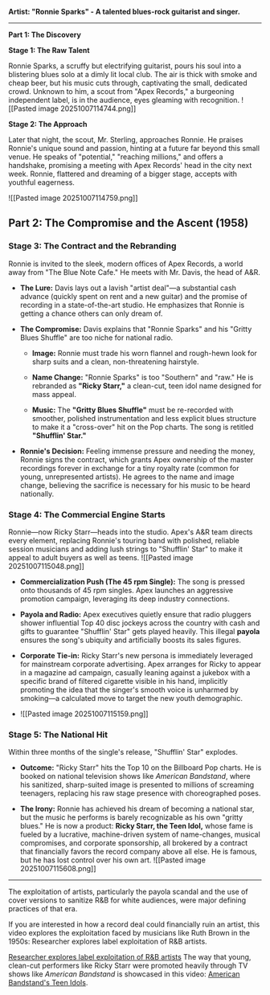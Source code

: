 
**Artist: "Ronnie Sparks" - A talented blues-rock guitarist and singer.**

---

**Part 1: The Discovery**

**Stage 1: The Raw Talent**

Ronnie Sparks, a scruffy but electrifying guitarist, pours his soul into a blistering blues solo at a dimly lit local club. The air is thick with smoke and cheap beer, but his music cuts through, captivating the small, dedicated crowd. Unknown to him, a scout from "Apex Records," a burgeoning independent label, is in the audience, eyes gleaming with recognition.
![[Pasted image 20251007114744.png]]


**Stage 2: The Approach**

Later that night, the scout, Mr. Sterling, approaches Ronnie. He praises Ronnie's unique sound and passion, hinting at a future far beyond this small venue. He speaks of "potential," "reaching millions," and offers a handshake, promising a meeting with Apex Records' head in the city next week. Ronnie, flattered and dreaming of a bigger stage, accepts with youthful eagerness.

![[Pasted image 20251007114759.png]]



## Part 2: The Compromise and the Ascent (1958)

### **Stage 3: The Contract and the Rebranding**

Ronnie is invited to the sleek, modern offices of Apex Records, a world away from "The Blue Note Cafe." He meets with Mr. Davis, the head of A&R.

- **The Lure:** Davis lays out a lavish "artist deal"—a substantial cash advance (quickly spent on rent and a new guitar) and the promise of recording in a state-of-the-art studio. He emphasizes that Ronnie is getting a chance others can only dream of.
    
- **The Compromise:** Davis explains that "Ronnie Sparks" and his "Gritty Blues Shuffle" are too niche for national radio.
    
    - **Image:** Ronnie must trade his worn flannel and rough-hewn look for sharp suits and a clean, non-threatening hairstyle.
        
    - **Name Change:** "Ronnie Sparks" is too "Southern" and "raw." He is rebranded as **"Ricky Starr,"** a clean-cut, teen idol name designed for mass appeal.
        
    - **Music:** The **"Gritty Blues Shuffle"** must be re-recorded with smoother, polished instrumentation and less explicit blues structure to make it a "cross-over" hit on the Pop charts. The song is retitled **"Shufflin' Star."**
        
- **Ronnie's Decision:** Feeling immense pressure and needing the money, Ronnie signs the contract, which grants Apex ownership of the master recordings forever in exchange for a tiny royalty rate (common for young, unrepresented artists). He agrees to the name and image change, believing the sacrifice is necessary for his music to be heard nationally.
    

### **Stage 4: The Commercial Engine Starts**

Ronnie—now Ricky Starr—heads into the studio. Apex's A&R team directs every element, replacing Ronnie's touring band with polished, reliable session musicians and adding lush strings to "Shufflin' Star" to make it appeal to adult buyers as well as teens.
![[Pasted image 20251007115048.png]]
- **Commercialization Push (The 45 rpm Single):** The song is pressed onto thousands of 45 rpm singles. Apex launches an aggressive promotion campaign, leveraging its deep industry connections.
    
- **Payola and Radio:** Apex executives quietly ensure that radio pluggers shower influential Top 40 disc jockeys across the country with cash and gifts to guarantee "Shufflin' Star" gets played heavily. This illegal **payola** ensures the song's ubiquity and artificially boosts its sales figures.
    
- **Corporate Tie-in:** Ricky Starr's new persona is immediately leveraged for mainstream corporate advertising. Apex arranges for Ricky to appear in a magazine ad campaign, casually leaning against a jukebox with a specific brand of filtered cigarette visible in his hand, implicitly promoting the idea that the singer's smooth voice is unharmed by smoking—a calculated move to target the new youth demographic.
- ![[Pasted image 20251007115159.png]]
    

### **Stage 5: The National Hit**

Within three months of the single's release, "Shufflin' Star" explodes.

- **Outcome:** "Ricky Starr" hits the Top 10 on the Billboard Pop charts. He is booked on national television shows like _American Bandstand_, where his sanitized, sharp-suited image is presented to millions of screaming teenagers, replacing his raw stage presence with choreographed poses.
    
- **The Irony:** Ronnie has achieved his dream of becoming a national star, but the music he performs is barely recognizable as his own "gritty blues." He is now a product: **Ricky Starr, the Teen Idol,** whose fame is fueled by a lucrative, machine-driven system of name-changes, musical compromises, and corporate sponsorship, all brokered by a contract that financially favors the record company above all else. He is famous, but he has lost control over his own art.
![[Pasted image 20251007115608.png]]
    

---

The exploitation of artists, particularly the payola scandal and the use of cover versions to sanitize R&B for white audiences, were major defining practices of that era.

If you are interested in how a record deal could financially ruin an artist, this video explores the exploitation faced by musicians like Ruth Brown in the 1950s: Researcher explores label exploitation of R&B artists.

[Researcher explores label exploitation of R&B artists](https://www.youtube.com/watch?v=PpZYriNZvGQ)
The way that young, clean-cut performers like Ricky Starr were promoted heavily through TV shows like _American Bandstand_ is showcased in this video: [American Bandstand's Teen Idols](https://www.youtube.com/watch?v=qyR08BDxk1E).